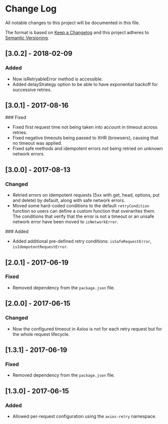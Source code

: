 # Change Log

All notable changes to this project will be documented in this file.

The format is based on [Keep a Changelog](http://keepachangelog.com/)
and this project adheres to [Semantic Versioning](http://semver.org/).

## [3.0.2] - 2018-02-09

### Added
- Now isRetryableError method is accessible.
- Added delayStrategy option to be able to have exponential backoff for successive retries.

## [3.0.1] - 2017-08-16

### Fixed
- Fixed first request time not being taken into account in timeout across retries.
- Fixed negative timeouts being passed to XHR (browsers), causing that no timeout was applied.
- Fixed safe methods and idempotent errors not being retried on unknown network errors.

## [3.0.0] - 2017-08-13

### Changed
- Retried errors on idempotent requests (5xx with get, head, options, put and delete) by default,
along with safe network errors.
- Moved some hard-coded conditions to the default `retryCondition` function so users can define a
custom function that overwrites them. The conditions that verify that the error is not a timeout or
an unsafe network error have been moved to `isNetworkError`.

### Added
- Added additional pre-defined retry conditions: `isSafeRequestError`, `isIdempotentRequestError`.

## [2.0.1] - 2017-06-19

### Fixed
- Removed dependency from the `package.json` file.

## [2.0.0] - 2017-06-15

### Changed
- Now the configured timeout in Axios is not for each retry request but for the whole request lifecycle.

## [1.3.1] - 2017-06-19

### Fixed
- Removed dependency from the `package.json` file.

## [1.3.0] - 2017-06-15

### Added
- Allowed per-request configuration using the `axios-retry` namespace.
